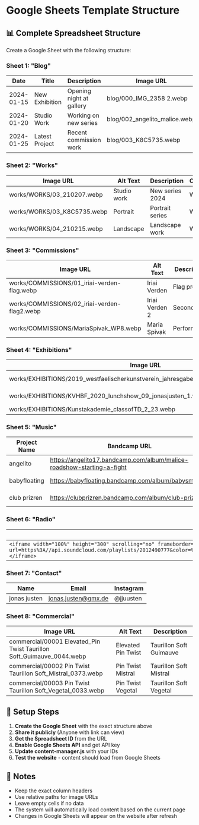 # Google Sheets Template Structure

## 📊 Complete Spreadsheet Structure

Create a Google Sheet with the following structure:

### Sheet 1: "Blog"
| Date       | Title           | Description                    | Image URL                    |
|------------|-----------------|--------------------------------|------------------------------|
| 2024-01-15 | New Exhibition  | Opening night at gallery      | blog/000_IMG_2358 2.webp     |
| 2024-01-20 | Studio Work     | Working on new series         | blog/002_angelito_malice.webp |
| 2024-01-25 | Latest Project  | Recent commission work        | blog/003_K8C5735.webp        |

### Sheet 2: "Works"
| Image URL                    | Alt Text        | Description           | Category    |
|------------------------------|-----------------|----------------------|-------------|
| works/WORKS/03_210207.webp   | Studio work     | New series 2024      | WORKS       |
| works/WORKS/03_K8C5735.webp  | Portrait        | Portrait series      | WORKS       |
| works/WORKS/04_210215.webp   | Landscape       | Landscape work       | WORKS       |

### Sheet 3: "Commissions"
| Image URL                    | Alt Text        | Description           | Video URL                    |
|------------------------------|-----------------|----------------------|------------------------------|
| works/COMMISSIONS/01_iriai-verden-flag.webp | Iriai Verden | Flag project | https://www.youtube.com/embed/oyWsw_F5dBw |
| works/COMMISSIONS/02_iriai-verden-flag2.webp | Iriai Verden 2 | Second flag | https://www.youtube.com/embed/tsqOHflO9oo |
| works/COMMISSIONS/MariaSpivak_WP8.webp | Maria Spivak | Performance | https://www.youtube.com/embed/WKk5hvFGNEA |

### Sheet 4: "Exhibitions"
| Image URL                    | Alt Text        | Description           | Category     |
|------------------------------|-----------------|----------------------|--------------|
| works/EXHIBITIONS/2019_westfaelischerkunstverein_jahresgabe1_ueberschaetztespezies.webp | Westfaelischer Kunstverein | 2019 exhibition | EXHIBITIONS |
| works/EXHIBITIONS/KVHBF_2020_lunchshow_09_jonasjusten_1.webp | KVHBF 2020 | Lunch show | EXHIBITIONS |
| works/EXHIBITIONS/Kunstakademie_classofTD_2_23.webp | Kunstakademie | Class of TD | EXHIBITIONS |

### Sheet 5: "Music"
| Project Name | Bandcamp URL                    | Soundcloud URL | Nina URL | Description |
|--------------|----------------------------------|----------------|----------|-------------|
| angelito     | https://angelito17.bandcamp.com/album/malice-roadshow-starting-a-fight | https://on.soundcloud.com/ULwhgDYD9dbYHwFsQe | https://www.ninaprotocol.com/releases/angelito-malice-roadshow-starting-a-fight | New album |
| babyfloating | https://babyfloating.bandcamp.com/album/babysmoking | https://on.soundcloud.com/XdokOAao7QmTZtzJTd | https://www.ninaprotocol.com/releases/babyfloating-babysmoking?ref=joni | EP release |
| club prizren | https://clubprizren.bandcamp.com/album/club-prizren | https://on.soundcloud.com/5TynDngvW5TnY4UzwR | https://www.ninaprotocol.com/releases/club-prizren-club-prizren | Club project |

### Sheet 6: "Radio"
| Embed Code | Description |
|------------|-------------|
| `<iframe width="100%" height="300" scrolling="no" frameborder="no" allow="autoplay" src="https://w.soundcloud.com/player/?url=https%3A//api.soundcloud.com/playlists/2012490777&color=%23ff5500&auto_play=false&hide_related=false&show_comments=true&show_user=true&show_reposts=false&show_teaser=true&visual=true"></iframe>` | Latest radio shows |

### Sheet 7: "Contact"
| Name          | Email                    | Instagram |
|---------------|--------------------------|-----------|
| jonas justen  | jonas.justen@gmx.de      | @jjuusten |

### Sheet 8: "Commercial"
| Image URL                    | Alt Text        | Description |
|------------------------------|-----------------|-------------|
| commercial/00001 Elevated_Pin Twist Taurillon Soft_Guimauve_0044.webp | Elevated Pin Twist | Taurillon Soft Guimauve |
| commercial/00002 Pin Twist Taurillon Soft_Mistral_0373.webp | Pin Twist Mistral | Taurillon Soft Mistral |
| commercial/00003 Pin Twist Taurillon Soft_Vegetal_0033.webp | Pin Twist Vegetal | Taurillon Soft Vegetal |

## 🔧 Setup Steps

1. **Create the Google Sheet** with the exact structure above
2. **Share it publicly** (Anyone with link can view)
3. **Get the Spreadsheet ID** from the URL
4. **Enable Google Sheets API** and get API key
5. **Update content-manager.js** with your IDs
6. **Test the website** - content should load from Google Sheets

## 📝 Notes

- Keep the exact column headers
- Use relative paths for image URLs
- Leave empty cells if no data
- The system will automatically load content based on the current page
- Changes in Google Sheets will appear on the website after refresh 